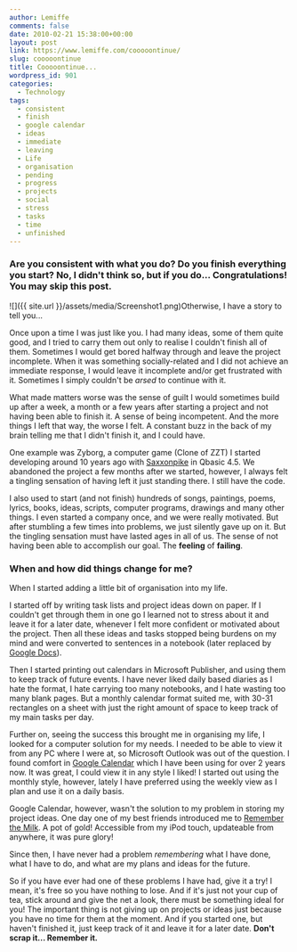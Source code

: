 ```yaml
---
author: Lemiffe
comments: false
date: 2010-02-21 15:38:00+00:00
layout: post
link: https://www.lemiffe.com/cooooontinue/
slug: cooooontinue
title: Cooooontinue...
wordpress_id: 901
categories:
  - Technology
tags:
  - consistent
  - finish
  - google calendar
  - ideas
  - immediate
  - leaving
  - Life
  - organisation
  - pending
  - progress
  - projects
  - social
  - stress
  - tasks
  - time
  - unfinished
---
```


### Are you consistent with what you do? Do you finish everything you start? No, I didn't think so, but if you do... Congratulations! You may skip this post.

![]({{ site.url }}/assets/media/Screenshot1.png)Otherwise, I have a story to tell you...

Once upon a time I was just like you. I had many ideas, some of them quite good, and I tried to carry them out only to realise I couldn't finish all of them. Sometimes I would get bored halfway through and leave the project incomplete. When it was something socially-related and I did not achieve an immediate response, I would leave it incomplete and/or get frustrated with it. Sometimes I simply couldn't be _arsed_ to continue with it.

What made matters worse was the sense of guilt I would sometimes build up after a week, a month or a few years after starting a project and not having been able to finish it. A sense of being incompetent. And the more things I left that way, the worse I felt. A constant buzz in the back of my brain telling me that I didn't finish it, and I could have.

One example was Zyborg, a computer game (Clone of ZZT) I started developing around 10 years ago with [Saxxonpike](http://www.youtube.com/saxxonpike) in Qbasic 4.5. We abandoned the project a few months after we started, however, I always felt a tingling sensation of having left it just standing there. I still have the code.

I also used to start (and not finish) hundreds of songs, paintings, poems, lyrics, books, ideas, scripts, computer programs, drawings and many other things. I even started a company once, and we were really motivated. But after stumbling a few times into problems, we just silently gave up on it. But the tingling sensation must have lasted ages in all of us. The sense of not having been able to accomplish our goal. The **feeling** of **failing**.

### When and how did things change for me?

When I started adding a little bit of organisation into my life.

I started off by writing task lists and project ideas down on paper. If I couldn't get through them in one go I learned not to stress about it and leave it for a later date, whenever I felt more confident or motivated about the project. Then all these ideas and tasks stopped being burdens on my mind and were converted to sentences in a notebook (later replaced by [Google Docs](http://docs.google.com)).

Then I started printing out calendars in Microsoft Publisher, and using them to keep track of future events. I have never liked daily based diaries as I hate the format, I hate carrying too many notebooks, and I hate wasting too many blank pages. But a monthly calendar format suited me, with 30-31 rectangles on a sheet with just the right amount of space to keep track of my main tasks per day.

Further on, seeing the success this brought me in organising my life, I looked for a computer solution for my needs. I needed to be able to view it from any PC where I were at, so Microsoft Outlook was out of the question. I found comfort in [Google Calendar](http://calendar.google.com) which I have been using for over 2 years now. It was great, I could view it in any style I liked! I started out using the monthly style, however, lately I have preferred using the weekly view as I plan and use it on a daily basis.

Google Calendar, however, wasn't the solution to my problem in storing my project ideas. One day one of my best friends introduced me to [Remember the Milk](http://rememberthemilk.com). A pot of gold! Accessible from my iPod touch, updateable from anywhere, it was pure glory!

Since then, I have never had a problem _remembering_ what I have done, what I have to do, and what are my plans and ideas for the future.

So if you have ever had one of these problems I have had, give it a try! I mean, it's free so you have nothing to lose. And if it's just not your cup of tea, stick around and give the net a look, there must be something ideal for you! The important thing is not giving up on projects or ideas just because you have no time for them at the moment. And if you started one, but haven't finished it, just keep track of it and leave it for a later date. **Don't scrap it... Remember it.**
